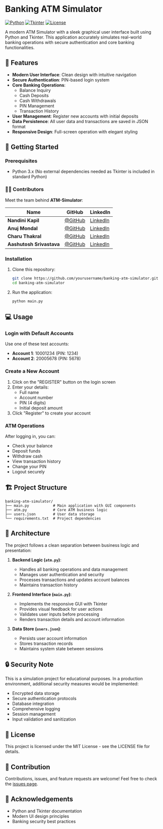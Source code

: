 # Banking ATM Simulator

[![Python](https://img.shields.io/badge/Python-3.x-blue.svg)](https://www.python.org/)
[![Tkinter](https://img.shields.io/badge/GUI-Tkinter-orange.svg)](https://docs.python.org/3/library/tkinter.html)
[![License](https://img.shields.io/badge/License-MIT-green.svg)](LICENSE)

A modern ATM Simulator with a sleek graphical user interface built using Python and Tkinter. This application accurately simulates real-world banking operations with secure authentication and core banking functionalities.



## 🌟 Features

- **Modern User Interface**: Clean design with intuitive navigation
- **Secure Authentication**: PIN-based login system
- **Core Banking Operations**:
  - Balance Inquiry
  - Cash Deposits
  - Cash Withdrawals
  - PIN Management
  - Transaction History
- **User Management**: Register new accounts with initial deposits
- **Data Persistence**: All user data and transactions are saved in JSON format
- **Responsive Design**: Full-screen operation with elegant styling

## 🚀 Getting Started

### Prerequisites

- Python 3.x (No external dependencies needed as Tkinter is included in standard Python)

### 👨‍💻 Contributors
Meet the team behind **ATM-Simulator**:

| Name | GitHub | LinkedIn |
|------|--------|---------|
| **Nandini Kapil** | [@GitHub](https://github.com/Nandini0029) | [LinkedIn](https://www.linkedin.com/in/nandini-kapil-3704b3242) |
| **Anuj Mondal** | [@GitHub](https://github.com/AnujMondal) | [LinkedIn](www.linkedin.com/in/anujmondal) |
| **Charu Thakral** | [@GitHub](https://github.com/CharuThakral03) | [LinkedIn](https://www.linkedin.com/in/charuthakral) |
| **Aashutosh Srivastava** | [@GitHub](https://github.com/Aashutosh-Srivastava) | [LinkedIn](https://www.linkedin.com/in/aashutosh-srivastava-7105b4344/) |

### Installation

1. Clone this repository:

   ```bash
   git clone https://github.com/yourusername/banking-atm-simulator.git
   cd banking-atm-simulator
   ```

2. Run the application:
   ```bash
   python main.py
   ```

## 💻 Usage

### Login with Default Accounts

Use one of these test accounts:

- **Account 1**: 10001234 (PIN: 1234)
- **Account 2**: 20005678 (PIN: 5678)

### Create a New Account

1. Click on the "REGISTER" button on the login screen
2. Enter your details:
   - Full name
   - Account number
   - PIN (4 digits)
   - Initial deposit amount
3. Click "Register" to create your account

### ATM Operations

After logging in, you can:

- Check your balance
- Deposit funds
- Withdraw cash
- View transaction history
- Change your PIN
- Logout securely

## 🏗️ Project Structure

```
banking-atm-simulator/
├── main.py           # Main application with GUI components
├── atm.py            # Core ATM business logic
├── users.json        # User data storage
└── requirements.txt  # Project dependencies
```

## 🧠 Architecture

The project follows a clean separation between business logic and presentation:

1. **Backend Logic (`atm.py`)**:

   - Handles all banking operations and data management
   - Manages user authentication and security
   - Processes transactions and updates account balances
   - Maintains transaction history

2. **Frontend Interface (`main.py`)**:

   - Implements the responsive GUI with Tkinter
   - Provides visual feedback for user actions
   - Validates user inputs before processing
   - Renders transaction details and account information

3. **Data Store (`users.json`)**:
   - Persists user account information
   - Stores transaction records
   - Maintains system state between sessions

## 🔒 Security Note

This is a simulation project for educational purposes. In a production environment, additional security measures would be implemented:

- Encrypted data storage
- Secure authentication protocols
- Database integration
- Comprehensive logging
- Session management
- Input validation and sanitization

## 📜 License

This project is licensed under the MIT License - see the LICENSE file for details.

## 👥 Contribution

Contributions, issues, and feature requests are welcome! Feel free to check the [issues page](https://github.com/yourusername/banking-atm-simulator/issues).

## 🙏 Acknowledgements

- Python and Tkinter documentation
- Modern UI design principles
- Banking security best practices
